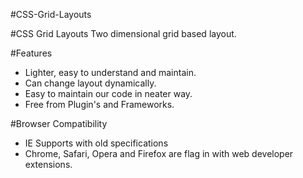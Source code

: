 #CSS-Grid-Layouts

#CSS Grid Layouts
Two dimensional grid based layout.

#Features
* Lighter, easy to understand and maintain.
* Can change layout dynamically.
* Easy to maintain our code in neater way.
* Free from Plugin's and Frameworks.

#Browser Compatibility
* IE Supports with old specifications
* Chrome, Safari, Opera and Firefox are flag in with web developer extensions.
